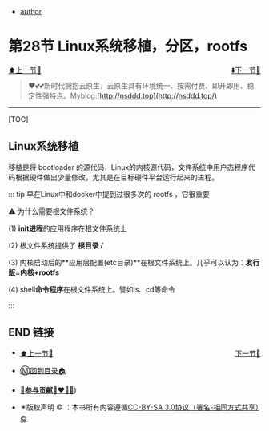 + [author](http://nsddd.top)

# 第28节 Linux系统移植，分区，rootfs

<div><a href = '27.md' style='float:left'>⬆️上一节🔗  </a><a href = '29.md' style='float: right'>  ⬇️下一节🔗</a></div>
<br>

> ❤️💕💕新时代拥抱云原生，云原生具有环境统一、按需付费、即开即用、稳定性强特点。Myblog:[http://nsddd.top](http://nsddd.top/)

---
[TOC]

## Linux系统移植

移植是将 bootloader 的源代码，Linux的内核源代码，文件系统中用户态程序代码根据硬件做出少量修改，尤其是在目标硬件平台运行起来的进程。

::: tip 
早在Linux中和docker中提到过很多次的 rootfs ，它很重要

 ⚠️ 为什么需要根文件系统？

(1) **init进程**的应用程序在根文件系统上

(2) 根文件系统提供了 **根目录 /**

(3) 内核启动后的**应用层配置(etc目录)**在根文件系统上。几乎可以认为：**发行版=内核+rootfs**

(4) shell**命令程序**在根文件系统上。譬如ls、cd等命令

:::





## END 链接
<ul><li><div><a href = '27.md' style='float:left'>⬆️上一节🔗  </a><a href = '29.md' style='float: right'>  ️下一节🔗</a></div></li></ul>

+ [Ⓜ️回到目录🏠](../README.md)

+ [**🫵参与贡献💞❤️‍🔥💖**](https://nsddd.top/archives/contributors))

+ ✴️版权声明 &copy; ：本书所有内容遵循[CC-BY-SA 3.0协议（署名-相同方式共享）&copy;](http://zh.wikipedia.org/wiki/Wikipedia:CC-by-sa-3.0协议文本) 

